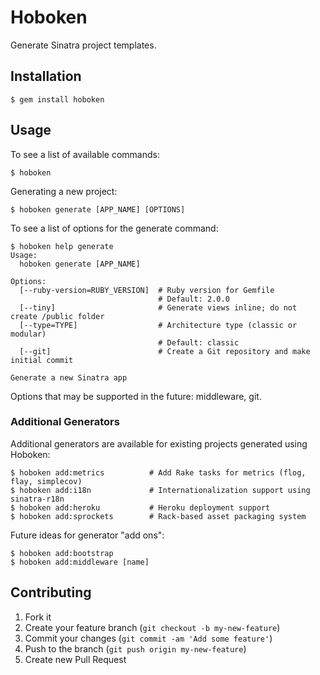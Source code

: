 # Hoboken

Generate Sinatra project templates.

## Installation

    $ gem install hoboken

## Usage

To see a list of available commands:

    $ hoboken

Generating a new project:

    $ hoboken generate [APP_NAME] [OPTIONS]

To see a list of options for the generate command:

    $ hoboken help generate
    Usage:
      hoboken generate [APP_NAME]

    Options:
      [--ruby-version=RUBY_VERSION]  # Ruby version for Gemfile
                                     # Default: 2.0.0
      [--tiny]                       # Generate views inline; do not create /public folder
      [--type=TYPE]                  # Architecture type (classic or modular)
                                     # Default: classic
      [--git]                        # Create a Git repository and make initial commit

    Generate a new Sinatra app

Options that may be supported in the future: middleware, git.

### Additional Generators

Additional generators are available for existing projects generated using Hoboken:

    $ hoboken add:metrics          # Add Rake tasks for metrics (flog, flay, simplecov)
    $ hoboken add:i18n             # Internationalization support using sinatra-r18n
    $ hoboken add:heroku           # Heroku deployment support
    $ hoboken add:sprockets        # Rack-based asset packaging system

Future ideas for generator "add ons":

    $ hoboken add:bootstrap
    $ hoboken add:middleware [name]

## Contributing

1. Fork it
2. Create your feature branch (`git checkout -b my-new-feature`)
3. Commit your changes (`git commit -am 'Add some feature'`)
4. Push to the branch (`git push origin my-new-feature`)
5. Create new Pull Request
